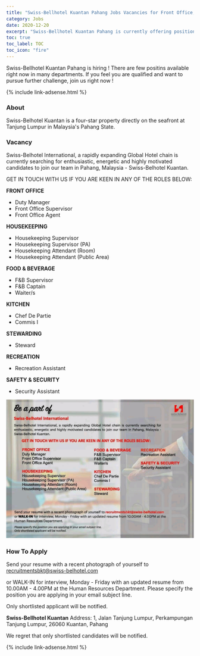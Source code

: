 ```yaml
---
title: "Swiss-Bellhotel Kuantan Pahang Jobs Vacancies for Front Office, Housekeeping, F&B, Kitchen, Stewarding, Recreation, Security." 
category: Jobs 
date: 2020-12-20
excerpt: "Swiss-Bellhotel Kuantan Pahang is currently offering position for Front Office, Housekeeping, F&B, Kitchen, Stewarding, Recreation, Security"] 
toc: true 
toc_label: TOC 
toc_icon: "fire" 
--- 
```


Swiss-Bellhotel Kuantan Pahang is hiring ! There are few positins available right now in many departments. If you feel you are qualified and want to pursue further challenge, join us right now !

{% include link-adsense.html %} 

### About
Swiss-Belhotel Kuantan is a four-star property directly on the seafront at Tanjung Lumpur in Malaysia's Pahang State.

### Vacancy
Swiss-Belhotel International, a rapidly expanding Global Hotel chain is currently searching for enthusiastic, energetic and highly motivated candidates to join our team in Pahang, Malaysia - Swiss-Belhotel Kuantan.

GET IN TOUCH WITH US IF YOU ARE KEEN IN ANY OF THE ROLES BELOW:

**FRONT OFFICE**
- Duty Manager
- Front Office Supervisor
- Front Office Agent

**HOUSEKEEPING**
- Housekeeping Supervisor
- Housekeeping Supervisor (PA)
- Housekeeping Attendant (Room)
- Housekeeping Attendant (Public Area)

**FOOD & BEVERAGE**
- F&B Supervisor
- F&B Captain
- Waiter/s

**KITCHEN**
- Chef De Partie
- Commis I

**STEWARDING** 
- Steward

**RECREATION**
- Recreation Assistant

**SAFETY & SECURITY**
- Security Assistant

![Swiss Belhotel Kuantan Pahang Jobs!](/assets/images/2020-12/swiss-belhotel-kuantan-pahang-vacancies.jpg "KSwiss Belhotel Kuantan Pahang Jobs")


### How To Apply
Send your resume with a recent photograph of yourself to recruitmentsbkt@swiss-belhotel.com

or WALK-IN for interview, Monday - Friday with an updated resume from 10.00AM - 4.00PM at the
Human Resources Department.
Please specify the position you are applying in your email subject line.

Only shortlisted applicant will be notified.

**Swiss-Bellhotel Kuantan**
Address: 1, Jalan Tanjung Lumpur, Perkampungan Tanjung Lumpur, 26060 Kuantan, Pahang

We regret that only shortlisted candidates will be notified.

{% include link-adsense.html %} 